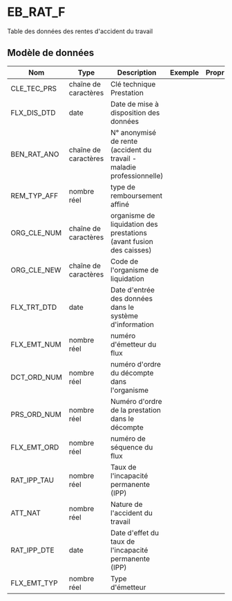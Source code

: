 # EB_RAT_F

Table des données des rentes d'accident du travail


## Modèle de données

|Nom|Type|Description|Exemple|Propriétés|
|-|-|-|-|-|
|CLE_TEC_PRS|chaîne de caractères|Clé technique Prestation|||
|FLX_DIS_DTD|date|Date de mise à disposition des données|||
|BEN_RAT_ANO|chaîne de caractères|N° anonymisé de rente (accident du travail - maladie professionnelle)|||
|REM_TYP_AFF|nombre réel|type de remboursement affiné|||
|ORG_CLE_NUM|chaîne de caractères|organisme de liquidation des prestations (avant fusion des caisses)|||
|ORG_CLE_NEW|chaîne de caractères|Code de l'organisme de liquidation|||
|FLX_TRT_DTD|date|Date d'entrée des données dans le système d'information|||
|FLX_EMT_NUM|nombre réel|numéro d'émetteur du flux|||
|DCT_ORD_NUM|nombre réel|numéro d'ordre du décompte dans l'organisme|||
|PRS_ORD_NUM|nombre réel|Numéro d'ordre de la prestation dans le décompte|||
|FLX_EMT_ORD|nombre réel|numéro de séquence du flux|||
|RAT_IPP_TAU|nombre réel|Taux de l'incapacité permanente (IPP)|||
|ATT_NAT|nombre réel|Nature de l'accident du travail|||
|RAT_IPP_DTE|date|Date d'effet du taux de l'incapacité permanente (IPP)|||
|FLX_EMT_TYP|nombre réel|Type d'émetteur|||
